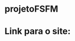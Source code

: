 # projetoFSFM

<h1>Link para o site: <a target="_blank"https://maikelgolberto.github.io/projetoFSFM/</a></h1>
